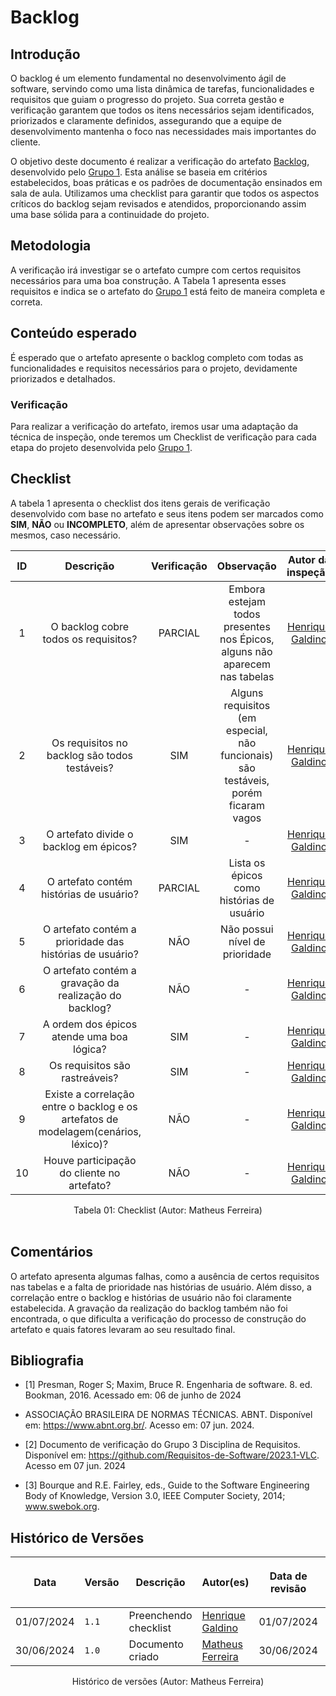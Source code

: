 # Backlog

## Introdução

O backlog é um elemento fundamental no desenvolvimento ágil de software, servindo como uma lista dinâmica de tarefas, funcionalidades e requisitos que guiam o progresso do projeto. Sua correta gestão e verificação garantem que todos os itens necessários sejam identificados, priorizados e claramente definidos, assegurando que a equipe de desenvolvimento mantenha o foco nas necessidades mais importantes do cliente.

O objetivo deste documento é realizar a verificação do artefato <a href="https://requisitos-de-software.github.io/2024.1-Consumidor.gov/Modelagem/Modelagem%20%C3%81gil/Backlog/">Backlog</a>, desenvolvido pelo <a href="https://requisitos-de-software.github.io/2024.1-Consumidor.gov/">Grupo 1</a>. Esta análise se baseia em critérios estabelecidos, boas práticas e os padrões de documentação ensinados em sala de aula. Utilizamos uma checklist para garantir que todos os aspectos críticos do backlog sejam revisados e atendidos, proporcionando assim uma base sólida para a continuidade do projeto.
## Metodologia

A verificação irá investigar se o artefato cumpre com certos requisitos necessários para uma boa construção. A Tabela 1 apresenta esses requisitos e indica se o artefato do <a href="https://github.com/Requisitos-de-Software/2024.1-DiarioOficialdaUniao">Grupo 1</a> está feito de maneira completa e correta.


## Conteúdo esperado

É esperado que o artefato apresente o backlog completo com todas as funcionalidades e requisitos necessários para o projeto, devidamente priorizados e detalhados.

### Verificação

Para realizar a verificação do artefato, iremos usar uma adaptação da técnica de inspeção, onde teremos um Checklist de verificação para cada etapa do projeto desenvolvida pelo <a href="https://github.com/Requisitos-de-Software/2024.1-Grupo01">Grupo 1</a>.

## Checklist

A tabela 1 apresenta o checklist dos itens gerais de verificação desenvolvido com base no artefato e seus itens podem ser marcados como **SIM**, **NÃO** ou **INCOMPLETO**, além de apresentar observações sobre os mesmos, caso necessário.

| ID | Descrição | Verificação | Observação | Autor da inspeção |
| :--: | :-----: | :---------: | :--------: | :--------: |
| 1 | O backlog cobre todos os requisitos? | PARCIAL | Embora estejam todos presentes nos Épicos, alguns não aparecem nas tabelas | [Henrique Galdino](https://github.com/hgaldino05) |
| 2 | Os requisitos no backlog são todos testáveis? | SIM | Alguns requisitos (em especial, não funcionais) são testáveis, porém ficaram vagos | [Henrique Galdino](https://github.com/hgaldino05) |
| 3 | O artefato divide o backlog em épicos? | SIM | - | [Henrique Galdino](https://github.com/hgaldino05) | 
| 4 | O artefato contém histórias de usuário? | PARCIAL | Lista os épicos como histórias de usuário | [Henrique Galdino](https://github.com/hgaldino05) |
| 5 | O artefato contém a prioridade das histórias de usuário? | NÃO | Não possui nível de prioridade | [Henrique Galdino](https://github.com/hgaldino05) |
| 6 | O artefato contém a gravação da realização do backlog? | NÃO | - | [Henrique Galdino](https://github.com/hgaldino05) |
| 7 | A ordem dos épicos atende uma boa lógica? | SIM | - | [Henrique Galdino](https://github.com/hgaldino05) |
| 8 | Os requisitos são rastreáveis? | SIM | - | [Henrique Galdino](https://github.com/hgaldino05) |
| 9 | Existe a correlação entre o backlog e os artefatos de modelagem(cenários, léxico)? | NÃO | - | [Henrique Galdino](https://github.com/hgaldino05) |
| 10 | Houve participação do cliente no artefato? | NÃO | - | [Henrique Galdino](https://github.com/hgaldino05) |

<div align="center">
<figcaption align="center">Tabela 01: Checklist (Autor: Matheus Ferreira)</figcaption>
</div>
<br/>


## Comentários

O artefato apresenta algumas falhas, como a ausência de certos requisitos nas tabelas e a falta de prioridade nas histórias de usuário. Além disso, a correlação entre o backlog e histórias de usuário não foi claramente estabelecida. A gravação da realização do backlog também não foi encontrada, o que dificulta a verificação do processo de construção do artefato e quais fatores levaram ao seu resultado final.

## Bibliografia

- [1] Presman, Roger S; Maxim, Bruce R. Engenharia de software. 8. ed. Bookman, 2016. Acessado em: 06 de junho de 2024

- ASSOCIAÇÃO BRASILEIRA DE NORMAS TÉCNICAS. ABNT. Disponível em: <https://www.abnt.org.br/>. Acesso em: 07 jun. 2024.

- [2] Documento de verificação do Grupo 3 Disciplina de Requisitos. Disponível em: <https://github.com/Requisitos-de-Software/2023.1-VLC>. Acesso em 07 jun. 2024

- [3] Bourque and R.E. Fairley, eds., Guide to the Software Engineering Body of Knowledge, Version 3.0, IEEE Computer Society, 2014; www.swebok.org.

## Histórico de Versões

| <p align="center">Data</p> | <p align="center">Versão</p> | <p align="center">Descrição</p> | <p align="center">Autor(es)</p> | <p align="center">Data de revisão</p> | <p align="center">Revisor(es)</p> |
| - | - | - | - | - | - | 
| 01/07/2024 | `1.1` | Preenchendo checklist | [Henrique Galdino](https://github.com/hgaldino05) | 01/07/2024 | [Guilherme Meister](https://github.com/gmeister18) |
| 30/06/2024 | `1.0` | Documento criado | [Matheus Ferreira](https://github.com/matferreira1) | 30/06/2024 | [Guilherme Meister](https://github.com/gmeister18) |

<div align="center">
<figcaption align="center">Histórico de versões (Autor: Matheus Ferreira)</figcaption>
</div>
<br/>
